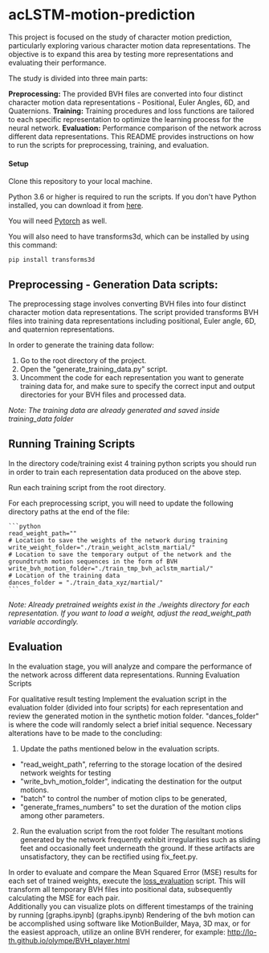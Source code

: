 # acLSTM-motion-prediction
This project is focused on the study of character motion prediction, particularly exploring various character motion data representations. The objective is to expand this area by testing more representations and evaluating their performance.

The study is divided into three main parts:

**Preprocessing:** The provided BVH files are converted into four distinct character motion data representations - Positional, Euler Angles, 6D, and Quaternions.
**Training:** Training procedures and loss functions are tailored to each specific representation to optimize the learning process for the neural network.
**Evaluation:** Performance comparison of the network across different data representations.
This README provides instructions on how to run the scripts for preprocessing, training, and evaluation.

#### Setup

Clone this repository to your local machine.

Python 3.6 or higher is required to run the scripts. If you don't have Python installed, you can download it from [here](https://www.python.org/downloads/).

You will need  [Pytorch](https://pytorch.org/) as well.

You will also need to have transforms3d, which can be installed by using this command:
```
pip install transforms3d
```
## Preprocessing - Generation Data scripts:
The preprocessing stage involves converting BVH files into four distinct character motion data representations. The script provided transforms BVH files into training data representations including positional, Euler angle, 6D, and quaternion representations.

In order to generate the training data follow:
1. Go to the root directory of the project.
2. Open the "generate_training_data.py" script.
3. Uncomment the code for each representation you want to generate training data for, and make sure to specify the correct input and output directories for your BVH files and processed data.

*Note: The training data are already generated and saved inside training_data folder*


## Running Training Scripts
In the directory code/training exist 4 training python scripts you should run in order to train each representation data produced on the above step.

Run each training script from the root directory.

For each preprocessing script, you will need to update the following directory paths at the end of the file:

    ```python
    read_weight_path=""
    # Location to save the weights of the network during training
    write_weight_folder="./train_weight_aclstm_martial/"
    # Location to save the temporary output of the network and the groundtruth motion sequences in the form of BVH
    write_bvh_motion_folder="./train_tmp_bvh_aclstm_martial/"
    # Location of the training data
    dances_folder = "./train_data_xyz/martial/"
    ```

*Note: Already pretrained weights exist in the ./weights directory for each representation. If you want to load a weight, adjust the read_weight_path variable accordingly.*


## Evaluation

In the evaluation stage, you will analyze and compare the performance of the network across different data representations.
Running Evaluation Scripts

For qualitative result testing
Implement the evaluation script in the evaluation folder (divided into four scripts) for each representation and review the generated motion in the synthetic motion folder. "dances_folder" is where the code will randomly select a brief initial sequence. Necessary alterations have to be made to the concluding:


1.	Update the paths mentioned below in the evaluation scripts.
   - "read_weight_path", referring to the storage location of the desired network weights for testing
   - "write_bvh_motion_folder", indicating the destination for the output motions.  
   - "batch" to control the number of motion clips to be generated, 
   - "generate_frames_numbers" to set the duration of the motion clips among other parameters.
   
2.	Run the evaluation script from the root folder
The resultant motions generated by the network frequently exhibit irregularities such as sliding feet and occasionally feet underneath the ground. If these artifacts are unsatisfactory, they can be rectified using fix_feet.py. 

In order to evaluate and compare the Mean Squared Error (MSE) results for each set of trained weights, execute the [loss_evaluation](code\loss_evaluation.py) script. This will transform all temporary BVH files into positional data, subsequently calculating the MSE for each pair.			
Additionally you can visualize plots on different timestamps of the training by running [graphs.ipynb] (graphs.ipynb)
Rendering of the bvh motion can be accomplished using software like MotionBuilder, Maya, 3D max, or for the easiest approach, utilize an online BVH renderer, for example: http://lo-th.github.io/olympe/BVH_player.html

